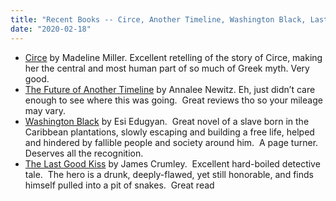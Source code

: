 ```yaml
---
title: "Recent Books -- Circe, Another Timeline, Washington Black, Last Good Kiss"
date: "2020-02-18"
---
```


- [Circe](https://www.amazon.com/CIRCE-New-York-Times-bestseller-ebook/dp/B074M5TLLJ) by Madeline Miller. Excellent retelling of the story of Circe, making her the central and most human part of so much of Greek myth. Very good.
- [The Future of Another Timeline](https://www.amazon.com/Future-Another-Timeline-Annalee-Newitz-ebook/dp/B07LF622KM) by Annalee Newitz. Eh, just didn’t care enough to see where this was going.  Great reviews tho so your mileage may vary.
- [Washington Black](https://www.amazon.com/Washington-Black-novel-Esi-Edugyan-ebook/dp/B07911499V) by Esi Edugyan.  Great novel of a slave born in the Caribbean plantations, slowly escaping and building a free life, helped and hindered by fallible people and society around him.  A page turner.  Deserves all the recognition.
- [The Last Good Kiss](https://www.amazon.com/Last-Good-Kiss-C-W-Sughrue-ebook/dp/B01CWZH7JC) by James Crumley.  Excellent hard-boiled detective tale.  The hero is a drunk, deeply-flawed, yet still honorable, and finds himself pulled into a pit of snakes.  Great read

